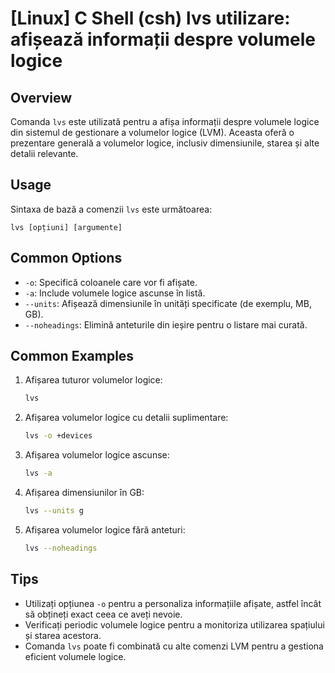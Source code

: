 # [Linux] C Shell (csh) lvs utilizare: afișează informații despre volumele logice

## Overview
Comanda `lvs` este utilizată pentru a afișa informații despre volumele logice din sistemul de gestionare a volumelor logice (LVM). Aceasta oferă o prezentare generală a volumelor logice, inclusiv dimensiunile, starea și alte detalii relevante.

## Usage
Sintaxa de bază a comenzii `lvs` este următoarea:

```
lvs [opțiuni] [argumente]
```

## Common Options
- `-o`: Specifică coloanele care vor fi afișate.
- `-a`: Include volumele logice ascunse în listă.
- `--units`: Afișează dimensiunile în unități specificate (de exemplu, MB, GB).
- `--noheadings`: Elimină anteturile din ieșire pentru o listare mai curată.

## Common Examples
1. Afișarea tuturor volumelor logice:
   ```bash
   lvs
   ```

2. Afișarea volumelor logice cu detalii suplimentare:
   ```bash
   lvs -o +devices
   ```

3. Afișarea volumelor logice ascunse:
   ```bash
   lvs -a
   ```

4. Afișarea dimensiunilor în GB:
   ```bash
   lvs --units g
   ```

5. Afișarea volumelor logice fără anteturi:
   ```bash
   lvs --noheadings
   ```

## Tips
- Utilizați opțiunea `-o` pentru a personaliza informațiile afișate, astfel încât să obțineți exact ceea ce aveți nevoie.
- Verificați periodic volumele logice pentru a monitoriza utilizarea spațiului și starea acestora.
- Comanda `lvs` poate fi combinată cu alte comenzi LVM pentru a gestiona eficient volumele logice.
